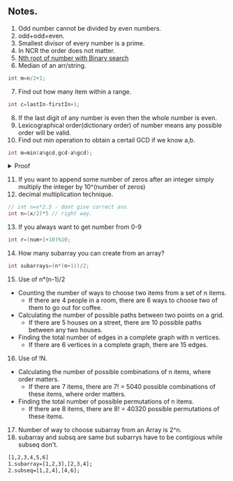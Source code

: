 ## Notes.
1. Odd number cannot be divided by even numbers.
2. odd+odd=even.
3. Smallest divisor of every number is a prime.
4. In NCR the order does not matter.
5. [Nth root of number with Binary search](https://www.youtube.com/watch?v=5snE6xsyheE)
6. Median of an arr/string.

```cpp
int m=n/2+1;
```

7. Find out how many item within a range.

```cpp
int c=lastIn-firstIn+1;
```

8. If the last digit of any number is even then the whole number is even.
9. Lexicographical order(dictionary order) of number means any possible order will be valid.
10. Find out min operation to obtain a certail GCD if we know a,b.

```cpp
int m=min(a%gcd,gcd-a%gcd);
```
<details>
<summary>Proof</summary>
Without loss of generality, assume a>b
 otherwise we can swap a
 and b
. We know that GCD(a,b)=GCD(a−b,b)
. Notice that no matter how many times we apply any operation, the value of a−b
 does not change. We can arbitrarily change the value of b
 to a multiple of a−b
 by applying the operations. In this way, we can achieve a GCD
 equal to a−b
. Now, since GCD(x,y)≤min(x,y)
 for any positive x
 and y
, GCD(a−b,b)
 can never exceed a−b
. So, we cannot achieve a higher GCD by any means.
To achieve the required GCD
, we need to make b
a multiple of g=a−b
using as few operations as possible. There are two ways to do so −
decrease b
to the largest multiple of g
less than or equal to b
or increase b
to the smallest multiple of g
greater than b
. The number of operations required to do so are bmodg
and g−bmodg
respectively. We will obviously choose the minimum of the two. Also notice that amodg=bmodg
since a=b+g
. So, it doesn't matter if we use either a
or b
to determine the minimum number of operations.
 </details>
 
11. If you want to append some number of zeros after an integer simply multiply the integer by 10^(number of zeros)
12. decimal multiplication technique.
```cpp
// int n=x*2.5 - dont give correct ans.
int n=(x/2)*5 // right way.
```
13. If you always want to get number from 0-9
```cpp
int r=(num+1+10)%10;
```
14. How many subarray you can create from an array?
```cpp
int subarrays=(n*(n+1))/2;
```
15. Use of n*(n-1)/2
- Counting the number of ways to choose two items from a set of n items.
  - If there are 4 people in a room, there are 6 ways to choose two of them to go out for coffee.
- Calculating the number of possible paths between two points on a grid.
  - If there are 5 houses on a street, there are 10 possible paths between any two houses.
- Finding the total number of edges in a complete graph with n vertices.
  - If there are 6 vertices in a complete graph, there are 15 edges.
16. Use of !N.
- Calculating the number of possible combinations of n items, where order matters.
  - If there are 7 items, there are 7! = 5040 possible combinations of these items, where order matters.
- Finding the total number of possible permutations of n items.
  - If there are 8 items, there are 8! = 40320 possible permutations of these items.
17. Number of way to choose subarray from an Array is 2^n.
18. subarray and subsq are same but subarrys have to be contigious while subseq don't.
```txt
[1,2,3,4,5,6]
1.subarray=[1,2,3],[2,3,4];
2.subseq=[1,2,4],[4,6];
```
